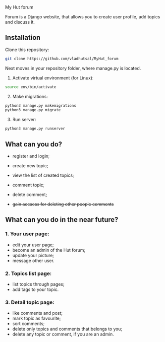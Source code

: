 My Hut forum

Forum is a Django website, that allows you to create user profile, add topics and discuss it.

## Installation

Clone this repository:

```bash
git clone https://github.com/vladhutsal/MyHut_forum
```
Next moves in your repository folder, where manage.py is located.
  1. Activate virtual environment (for Linux):
```bash
source env/bin/activate
```
  2. Make migrations:
```bash
python3 manage.py makemigrations
python3 manage.py migrate
```
  3. Run server:
```bash
python3 manage.py runserver
```

## What can you do?
  - register and login;
  - create new topic;
  - view the list of created topics;
  - comment topic;
  - delete comment;
  
  - ~~gain accsess for deleting other people comments~~
 
 ## What can you do in the near future?
### 1. Your user page:
  - edit your user page;
  - become an admin of the Hut forum;
  - update your picture;
  - message other user.
 
### 2. Topics list page:
  - list topics through pages;
  - add tags to your topic.
 
### 3. Detail topic page:
  - like comments and post;
  - mark topic as favourite;
  - sort comments;
  - delete only topics and comments that belongs to you;
  - delete any topic or comment, if you are an admin.
